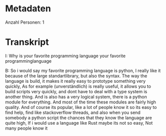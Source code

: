 # Metadaten
Anzahl Personen: 1

# Transkript

I: Why is your favorite programming language your favorite programminglanguage

B: So i would say my favorite programming language is python, I really like it because of the large standartlibrary, but also the syntax. The way the language is build, it makes it really easy to prototype something very quickly, As for example (unverständlich) is really useful, it allows you to build scripts very quickly, and dont have to deal with a type system is another thing. And is also has a very logical system, there is a python module for everything. And most of the time these modules are fairly high quality. And of course its popular, like a lot of people know it so its easy to find help, find like stackoverflow threads, and also when you send somebody a python script the chances that they know the language are quite high, If i would use a language like Rust maybe its not so easy, Not many people know it